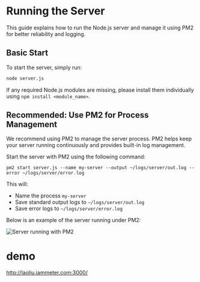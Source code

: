 

# Running the Server

This guide explains how to run the Node.js server and manage it using PM2 for better reliability and logging.

## Basic Start

To start the server, simply run:

```bash
node server.js
```

If any required Node.js modules are missing, please install them individually using `npm install <module_name>`.

## Recommended: Use PM2 for Process Management

We recommend using PM2 to manage the server process. PM2 helps keep your server running continuously and provides built-in log management.

Start the server with PM2 using the following command:

```
pm2 start server.js --name my-server --output ~/logs/server/out.log --error ~/logs/server/error.log
```

This will:

- Name the process `my-server`
- Save standard output logs to `~/logs/server/out.log`
- Save error logs to `~/logs/server/error.log`

Below is an example of the server running under PM2:

![Server running with PM2](https://iammeterglobal.oss-accelerate.aliyuncs.com/img/image-20250625123055054.png)



# demo

http://laoliu.iammeter.com:3000/